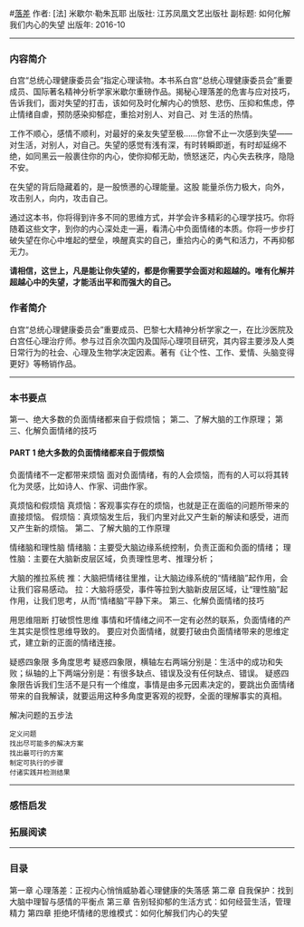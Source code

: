 #[落差](https://book.douban.com/subject/26879144/)
作者: [法] 米歇尔·勒朱瓦耶
出版社: 江苏凤凰文艺出版社
副标题: 如何化解我们内心的失望
出版年: 2016-10
***
### 内容简介 
白宫“总统心理健康委员会”指定心理读物。本书系白宫“总统心理健康委员会”重要成员、国际著名精神分析学家米歇尔重磅作品。揭秘心理落差的危害与应对技巧，告诉我们，面对失望的打击，该如何及时化解内心的愤怒、悲伤、压抑和焦虑，停止情绪自虐，预防感染抑郁症，重拾对别人、对自己、对 生活的热情。

工作不顺心，感情不顺利，对最好的亲友失望至极……你曾不止一次感到失望——对生活，对别人，对自己。失望的感觉有浅有深，有时转瞬即逝，有时却延绵不绝，如同黑云一般裹住你的内心，使你抑郁无助，愤怒迷茫，内心失去秩序，隐隐不安。

在失望的背后隐藏着的，是一股愤懑的心理能量。这股 能量杀伤力极大，向外，攻击别人，向内，攻击自己。

通过这本书，你将得到许多不同的思维方式，并学会许多精彩的心理学技巧。你将随着这些文字，到你的内心深处走一遍，看清心中负面情绪的本质。你将一步步打破失望在你心中堆起的壁垒，唤醒真实的自己，重拾内心的勇气和活力，不再抑郁无力。

**请相信，这世上，凡是能让你失望的，都是你需要学会面对和超越的。唯有化解并超越心中的失望，才能活出平和而强大的自己。**

### 作者简介 
白宫“总统心理健康委员会”重要成员、巴黎七大精神分析学家之一，在比沙医院及白宫任心理治疗师。参与过百余次国内及国际心理项目研究，其内容主要涉及人类日常行为的社会、心理及生物学决定因素。著有《让个性、工作、爱情、头脑变得更好》等畅销作品。

***
### 本书要点
第一、绝大多数的负面情绪都来自于假烦恼；
第二、了解大脑的工作原理；
第三、化解负面情绪的技巧

#### PART 1 绝大多数的负面情绪都来自于假烦恼
负面情绪不一定都带来烦恼
面对负面情绪，有的人会烦恼，而有的人可以将其转化为灵感，比如诗人、作家、词曲作家。

真烦恼和假烦恼
真烦恼：客观事实存在的烦恼，也就是正在面临的问题所带来的直接烦恼。
假烦恼：真烦恼发生后，我们内里对此又产生新的解读和感受，进而又产生新的烦恼。
第二、了解大脑的工作原理

情绪脑和理性脑
情绪脑：主要受大脑边缘系统控制，负责正面和负面的情绪；
理性脑：主要在大脑新皮层区域，负责理性思考、推理分析；

大脑的推拉系统
推：大脑把情绪往里推，让大脑边缘系统的“情绪脑”起作用，会让我们容易感动。
拉：大脑将感受，事件等拉到大脑新皮层区域，让“理性脑”起作用，让我们思考，从而“情绪脑”平静下来。
第三、化解负面情绪的技巧

用思维阻断 打破惯性思维
事情和坏情绪之间不一定有必然的联系，负面情绪的产生其实是惯性思维导致的。
要应对负面情绪，就要打破由负面情绪带来的思维定式，建立新的正面的情绪连接。

疑惑四象限 多角度思考
疑惑四象限，横轴左右两端分别是：生活中的成功和失败；纵轴的上下两端分别是：有很多缺点、错误及没有任何缺点、错误。
疑惑四象限告诉我们生活不是只有一个维度，事情是由多元因素决定的，要跳出负面情绪带来的自我解读，就要运用这种多角度更客观的视野，全面的理解事实的真相。

解决问题的五步法

    定义问题
    找出尽可能多的解决方案
    找出最可行的方案
    制定可执行的步骤
    付诸实践并检测结果

***
### 感悟启发
### 拓展阅读
***
### 目录
第一章 心理落差：正视内心悄悄威胁着心理健康的失落感
第二章 自我保护：找到大脑中理智与感情的平衡点
第三章 告别轻抑郁的生活方式：如何经营生活，管理精力
第四章 拒绝坏情绪的思维模式：如何化解我们内心的失望